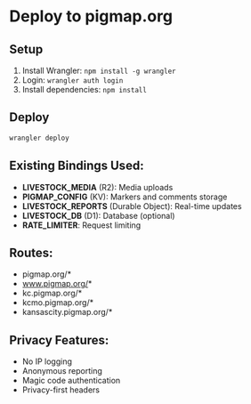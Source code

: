 # Deploy to pigmap.org

## Setup
1. Install Wrangler: `npm install -g wrangler`
2. Login: `wrangler auth login`
3. Install dependencies: `npm install`

## Deploy
```bash
wrangler deploy
```

## Existing Bindings Used:
- **LIVESTOCK_MEDIA** (R2): Media uploads
- **PIGMAP_CONFIG** (KV): Markers and comments storage  
- **LIVESTOCK_REPORTS** (Durable Object): Real-time updates
- **LIVESTOCK_DB** (D1): Database (optional)
- **RATE_LIMITER**: Request limiting

## Routes:
- pigmap.org/*
- www.pigmap.org/*
- kc.pigmap.org/*
- kcmo.pigmap.org/*
- kansascity.pigmap.org/*

## Privacy Features:
- No IP logging
- Anonymous reporting
- Magic code authentication
- Privacy-first headers